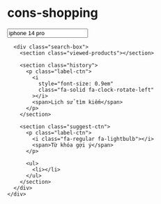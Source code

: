# cons-shopping

<div class="center-slide">
  <div class="search-bar">
    <div class="input-ctn">
      <input
        value="iphone 14 pro"
        type="text"
        placeholder="Nhập sản phẩm cần tìm..."
      />
      <i class="search-icon fa-solid fa-magnifying-glass"></i>

      <div class="search-box">
        <section class="viewed-products"></section>

        <section class="history">
          <p class="label-ctn">
            <i
              style="font-size: 0.9em"
              class="fa-solid fa-clock-rotate-left"
            ></i>
            <span>Lịch sử tìm kiếm</span>
          </p>
        </section>

        <section class="suggest-ctn">
          <p class="label-ctn">
            <i class="fa-regular fa-lightbulb"></i>
            <span>Từ khóa gợi ý</span>
          </p>

          <ul>
            <li></li>
          </ul>
        </section>
      </div>
    </div>

  </div>
</div>
</div>
